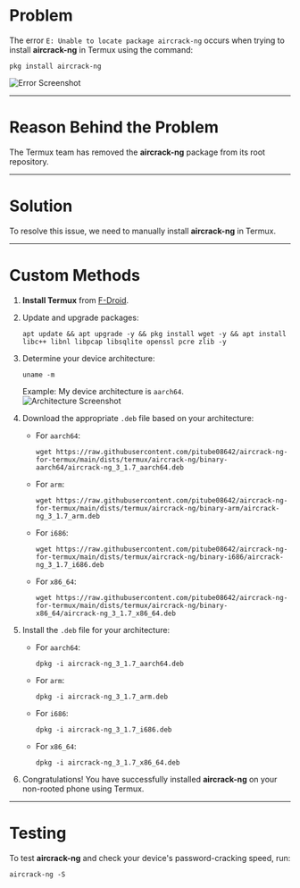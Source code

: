 # Problem
The error `E: Unable to locate package aircrack-ng` occurs when trying to install **aircrack-ng** in Termux using the command:
```
pkg install aircrack-ng
```
![Error Screenshot](https://user-images.githubusercontent.com/95903270/218306989-1c45813f-6f59-44c7-843e-d95160018101.jpg)

---

# Reason Behind the Problem
The Termux team has removed the **aircrack-ng** package from its root repository.

---

# Solution
To resolve this issue, we need to manually install **aircrack-ng** in Termux.

---

# Custom Methods

1. **Install Termux** from [F-Droid](https://f-droid.org/). 
 
2. Update and upgrade packages:  
   ```
   apt update && apt upgrade -y && pkg install wget -y && apt install libc++ libnl libpcap libsqlite openssl pcre zlib -y
   ```
3. Determine your device architecture:  
   ```
   uname -m
   ```  
   Example: My device architecture is `aarch64`.  
   ![Architecture Screenshot](https://user-images.githubusercontent.com/95903270/218307987-bf49478d-b54f-439e-b33a-04526119c5a4.jpg)

6. Download the appropriate `.deb` file based on your architecture:  
   - For `aarch64`:  
     ```
     wget https://raw.githubusercontent.com/pitube08642/aircrack-ng-for-termux/main/dists/termux/aircrack-ng/binary-aarch64/aircrack-ng_3_1.7_aarch64.deb
     ```  
   - For `arm`:  
     ```
     wget https://raw.githubusercontent.com/pitube08642/aircrack-ng-for-termux/main/dists/termux/aircrack-ng/binary-arm/aircrack-ng_3_1.7_arm.deb
     ```  
   - For `i686`:  
     ```
     wget https://raw.githubusercontent.com/pitube08642/aircrack-ng-for-termux/main/dists/termux/aircrack-ng/binary-i686/aircrack-ng_3_1.7_i686.deb
     ```  
   - For `x86_64`:  
     ```
     wget https://raw.githubusercontent.com/pitube08642/aircrack-ng-for-termux/main/dists/termux/aircrack-ng/binary-x86_64/aircrack-ng_3_1.7_x86_64.deb
     ```  

7. Install the `.deb` file for your architecture:  
   - For `aarch64`:  
     ```
     dpkg -i aircrack-ng_3_1.7_aarch64.deb
     ```  
   - For `arm`:  
     ```
     dpkg -i aircrack-ng_3_1.7_arm.deb
     ```  
   - For `i686`:  
     ```
     dpkg -i aircrack-ng_3_1.7_i686.deb
     ```  
   - For `x86_64`:  
     ```
     dpkg -i aircrack-ng_3_1.7_x86_64.deb
     ```  

8. Congratulations! You have successfully installed **aircrack-ng** on your non-rooted phone using Termux.

---

# Testing
To test **aircrack-ng** and check your device's password-cracking speed, run:  
```
aircrack-ng -S
```  